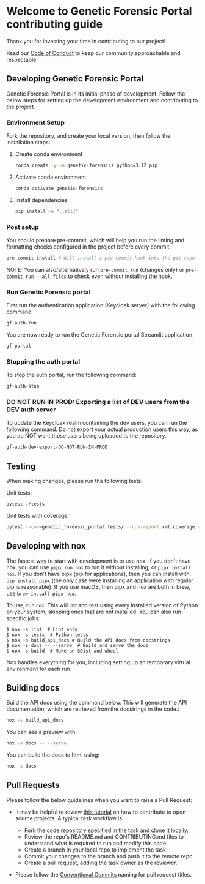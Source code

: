 # Welcome to Genetic Forensic Portal contributing guide

Thank you for investing your time in contributing to our project!

Read our
[Code of Conduct](https://github.com/uw-ssec/code-of-conduct/blob/main/CODE_OF_CONDUCT.md)
to keep our community approachable and respectable.

## Developing Genetic Forensic Portal

Genetic Forensic Portal is in its initial phase of development. Follow the below
steps for setting up the development environment and contributing to the
project.

### Environment Setup

Fork the repository, and create your local version, then follow the installation
steps:

1. Create conda environment

   ```bash
   conda create -y -n genetic-forensics python=3.12 pip
   ```

2. Activate conda environment

   ```bash
   conda activate genetic-forensics
   ```

3. Install dependencies

   ```bash
   pip install -e ".[all]"
   ```

### Post setup

You should prepare pre-commit, which will help you run the linting and
formatting checks configured in the project before every commit.

```bash
pre-commit install # Will install a pre-commit hook into the git repo
```

NOTE: You can also/alternatively run `pre-commit run` (changes only) or
`pre-commit run --all-files` to check even without installing the hook.

### Run Genetic Forensic portal

First run the authentication application (Keycloak server) with the following
command

```bash
gf-auth-run
```

You are now ready to run the Genetic Forensic portal Streamlit application:

```bash
gf-portal
```

### Stopping the auth portal

To stop the auth portal, run the following command:

```bash
gf-auth-stop
```

### DO NOT RUN IN PROD: Exporting a list of DEV users from the DEV auth server

To update the Keycloak realm containing the dev users, you can run the following
command. Do not export your actual production users this way, as you do NOT want
those users being uploaded to the repository.

```bash
gf-auth-dev-export-DO-NOT-RUN-IN-PROD
```

## Testing

When making changes, please run the following tests:

Unit tests:

```bash
pytest ./tests
```

Unit tests with coverage:

```bash
pytest --cov=genetic_forensic_portal tests/ --cov-report xml:coverage.xml
```

## Developing with nox

The fastest way to start with development is to use nox. If you don't have nox,
you can use `pipx run nox` to run it without installing, or `pipx install nox`.
If you don't have pipx (pip for applications), then you can install with
`pip install pipx` (the only case were installing an application with regular
pip is reasonable). If you use macOS, then pipx and nox are both in brew, use
`brew install pipx nox`.

To use, run `nox`. This will lint and test using every installed version of
Python on your system, skipping ones that are not installed. You can also run
specific jobs:

```console
$ nox -s lint  # Lint only
$ nox -s tests  # Python tests
$ nox -s build_api_docs # Build the API docs from docstrings
$ nox -s docs -- --serve  # Build and serve the docs
$ nox -s build  # Make an SDist and wheel
```

Nox handles everything for you, including setting up an temporary virtual
environment for each run.

## Building docs

Build the API docs using the command below. This will generate the API
documentation, which are retrieved from the docstrings in the code.:

```bash
nox -s build_api_docs
```

You can see a preview with:

```bash
nox -s docs -- --serve
```

You can build the docs to html using:

```bash
nox -s docs
```

## Pull Requests

Please follow the below guidelines when you want to raise a Pull Request:

- It may be helpful to review
  [this tutorial](https://www.dataschool.io/how-to-contribute-on-github/) on how
  to contribute to open source projects. A typical task workflow is:

  - [Fork](https://docs.github.com/en/get-started/quickstart/fork-a-repo) the
    code repository specified in the task and
    [clone](https://docs.github.com/en/repositories/creating-and-managing-repositories/cloning-a-repository)
    it locally.
  - Review the repo's README.md and CONTRIBUTING.md files to understand what is
    required to run and modify this code.
  - Create a branch in your local repo to implement the task.
  - Commit your changes to the branch and push it to the remote repo.
  - Create a pull request, adding the task owner as the reviewer.

- Please follow the
  [Conventional Commits](https://github.com/uw-ssec/rse-guidelines/blob/main/conventional-commits.md)
  naming for pull request titles.
